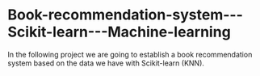 # Book-recommendation-system---Scikit-learn---Machine-learning
In the following project we are going to establish a book recommendation system based on the data we have with Scikit-learn (KNN).
